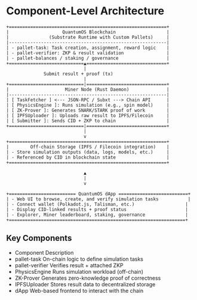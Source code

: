 # Component-Level Architecture
```
+===========================================================+
|                    QuantumOS Blockchain                   |
|               (Substrate Runtime with Custom Pallets)     |
|-----------------------------------------------------------|
| - pallet-task: Task creation, assignment, reward logic    |
| - pallet-verifier: ZKP & result validation                |
| - pallet-balances / staking / governance                  |
+============================▲==============================+
                             |
              Submit result + proof (tx)
                             |
+============================|==============================+
|                     Miner Node (Rust Daemon)              |
|-----------------------------------------------------------|
| [ TaskFetcher ] <--- JSON-RPC / Subxt ---> Chain API      |
| [ PhysicsEngine ]: Runs simulation (e.g., spin model)     |
| [ ZK-Prover ]: Generates SNARK/STARK proof of work        |
| [ IPFSUploader ]: Uploads raw result to IPFS/Filecoin     |
| [ Submitter ]: Sends CID + ZKP to chain                   |
+============================|==============================+
                             |
                             v
+===========================================================+
|        Off-chain Storage (IPFS / Filecoin integration)    |
| - Store simulation outputs (data, logs, models, etc.)     |
| - Referenced by CID in blockchain state                   |
+===========================================================+

                             ▲
                             |
                             v

+========================= QuantumOS dApp ==========================+
| - Web UI to browse, create, and verify simulation tasks           |
| - Connect wallet (Polkadot.js, Talisman, etc.)                   |
| - Display CID-linked results + proof status                      |
| - Explorer, Miner leaderboard, staking, governance               |
+==================================================================+

```
## Key Components
- Component	Description
- pallet-task	On-chain logic to define simulation tasks
- pallet-verifier	Verifies result + attached ZKP
- PhysicsEngine	Runs simulation workload (off-chain)
- ZK-Prover	Generates zero-knowledge proof of correctness
- IPFSUploader	Stores result data to decentralized storage
- dApp	Web-based frontend to interact with the chain
